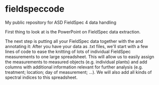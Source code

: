 # fieldspeccode
My public repository for ASD FieldSpec 4 data handling

First thing to look at is the PowerPoint on FieldSpec data extraction.

The next step is putting all your FieldSpec data together with the  and annotating it:
After you have your data as .txt files, we'll start with a few lines of code to ease the knitting of lots of individual FieldSpec measurements to one large spreadsheet. This will allow us to easily assign the measurements to measured objects (e.g. individual plants) and add columns with additional information relevant for further analysis (e.g. treatment; location; day of measurement; ...). We will also add all kinds of spectral indices to this spreadsheet.
